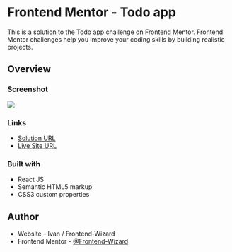 # Frontend Mentor - Todo app

This is a solution to the Todo app challenge on Frontend Mentor. Frontend Mentor challenges help you improve your coding skills by building realistic projects. 

## Overview

### Screenshot

![](Images/Screenshot.jpg)

### Links

- [Solution URL](https://github.com/Frontend-Wizard/Todo-app)
- [Live Site URL](https://frontend-wizard.github.io/Todo-app)

### Built with

- React JS
- Semantic HTML5 markup
- CSS3 custom properties

## Author

- Website - Ivan / Frontend-Wizard
- Frontend Mentor - [@Frontend-Wizard](https://www.frontendmentor.io/profile/Frontend-Wizard)
